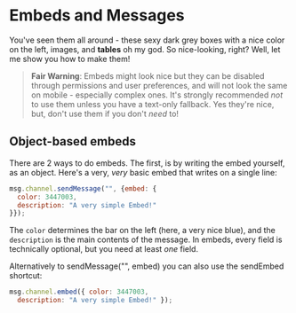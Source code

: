 # Embeds and Messages

You've seen them all around - these sexy dark grey boxes with a nice color on the left, images, and **tables** oh my god. So nice-looking, right? Well, let me show you how to make them!

> **Fair Warning**: Embeds might look nice but they can be disabled through permissions and user preferences, and will not look the same on mobile - especially complex ones. It's strongly recommended *not* to use them unless you have a text-only fallback. Yes they're nice, but, don't use them if you don't *need* to!

## Object-based embeds

There are 2 ways to do embeds. The first, is by writing the embed yourself, as an object. Here's a very, *very* basic embed that writes on a single line: 

```js
msg.channel.sendMessage("", {embed: {
  color: 3447003,
  description: "A very simple Embed!"
}});
```
  
The `color` determines the bar on the left (here, a very nice blue), and the `description` is the main contents of the message. In embeds, every field is technically optional, but you need at least *one* field. 

Alternatively to sendMessage("", embed) you can also use the sendEmbed shortcut: 

```js
msg.channel.embed({ color: 3447003,
  description: "A very simple Embed!" });
```

